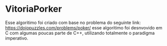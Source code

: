 # VitoriaPorker
Esse algoritimo foi criado com base no problema do seguinte link: https://dojopuzzles.com/problems/poker/  esse algoritimo foi desnvovido em C com algumas poucas parte de C++, utilizando totalmente o paradigma imperativo.

